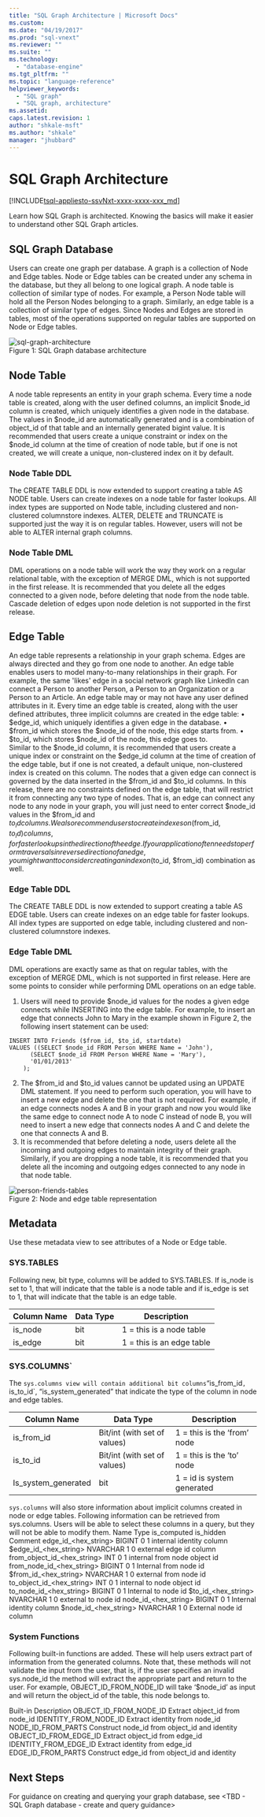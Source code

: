 ```yaml
---
title: "SQL Graph Architecture | Microsoft Docs"
ms.custom: 
ms.date: "04/19/2017"
ms.prod: "sql-vnext"
ms.reviewer: ""
ms.suite: ""
ms.technology: 
  - "database-engine"
ms.tgt_pltfrm: ""
ms.topic: "language-reference"
helpviewer_keywords: 
  - "SQL graph"
  - "SQL graph, architecture"
ms.assetid: 
caps.latest.revision: 1
author: "shkale-msft"
ms.author: "shkale"
manager: "jhubbard"
---
```

# SQL Graph Architecture  
[!INCLUDE[tsql-appliesto-ssvNxt-xxxx-xxxx-xxx_md](../../includes/tsql-appliesto-ssvNxt-xxxx-xxxx-xxx-md.md)]

Learn how SQL Graph is architected. Knowing the basics will make it easier to understand other SQL Graph articles.
 
## SQL Graph Database
Users can create one graph per database. A graph is a collection of Node and Edge tables. Node or Edge tables can be created under any schema in the database, but they all belong to one logical graph. A node table is collection of similar type of nodes. For example, a Person Node table will hold all the Person Nodes belonging to a graph. Similarly, an edge table is a collection of similar type of edges. Since Nodes and Edges are stored in tables, most of the operations supported on regular tables are supported on Node or Edge tables. 
 
 
![sql-graph-architecture](../../relational-databases/graphs/media/sql-graph-architecture.png "Sql graph database architecture")   
Figure 1: SQL Graph database architecture
 
## Node Table
A node table represents an entity in your graph schema. Every time a node table is created, along with the user defined columns, an implicit $node_id column is created, which uniquely identifies a given node in the database. The values in $node_id are automatically generated and is a combination of object_id of that table and an internally generated bigint value. It is recommended that users create a unique constraint or index on the $node_id column at the time of creation of node table, but if one is not created, we will create a unique, non-clustered index on it by default. 
 
### Node Table DDL
The CREATE TABLE DDL is now extended to support creating a table AS NODE table. Users can create indexes on a node table for faster lookups. All index types are supported on Node table, including clustered and non-clustered columnstore indexes. ALTER, DELETE and TRUNCATE is supported just the way it is on regular tables. However, users will not be able to ALTER internal graph columns. 
 
### Node Table DML
DML operations on a node table will work the way they work on a regular relational table, with the exception of MERGE DML, which is not supported in the first release. It is recommended that you delete all the edges connected to a given node, before deleting that node from the node table. Cascade deletion of edges upon node deletion is not supported in the first release. 
 
## Edge Table
An edge table represents a relationship in your graph schema. Edges are always directed and they go from one node to another. An edge table enables users to model many-to-many relationships in their graph. For example, the same 'likes' edge in a social network graph like LinkedIn can connect a Person to another Person, a Person to an Organization or a Person to an Article. An edge table may or may not have any user defined attributes in it. Every time an edge table is created, along with the user defined attributes, three implicit columns are created in the edge table:
•	$edge_id, which uniquely identifies a given edge in the database.
•	$from_id which stores the $node_id of the node, this edge starts from. 
•	$to_id, which stores $node_id of the node, this edge goes to.  
Similar to the $node_id column, it is recommended that users create a unique index or constraint on the $edge_id column at the time of creation of the edge table, but if one is not created, a default unique, non-clustered index is created on this column. The nodes that a given edge can connect is governed by the data inserted in the $from_id and $to_id columns. In this release, there are no constraints defined on the edge table, that will restrict it from connecting any two type of nodes. That is, an edge can connect any node to any node in your graph, you will just need to enter correct $node_id values in the $from_id and $to_id columns.
We also recommend users to create indexes on ($from_id, $to_id) columns, for faster lookups in the direction of the edge. If your application often needs to perform traversals in reverse direction of an edge, you might want to consider creating an index on ($to_id, $from_id) combination as well. 
 
### Edge Table DDL
The CREATE TABLE DDL is now extended to support creating a table AS EDGE table. Users can create indexes on an edge table for faster lookups. All index types are supported on edge table, including clustered and non-clustered columnstore indexes. 
 
### Edge Table DML
DML operations are exactly same as that on regular tables, with the exception of MERGE DML, which is not supported in first release. Here are some points to consider while performing DML operations on an edge table.
1.	Users will need to provide $node_id values for the nodes a given edge connects while INSERTING into the edge table. For example, to insert an edge that connects John to Mary in the example shown in Figure 2, the following insert statement can be used:  
```
INSERT INTO Friends ($from_id, $to_id, startdate) 
VALUES ((SELECT $node_id FROM Person WHERE Name = 'John'),
      (SELECT $node_id FROM Person WHERE Name = 'Mary'), 
      '01/01/2013'
    );
```   
2.	The $from_id and $to_id values cannot be updated using an UPDATE DML statement. If you need to perform such operation, you will have to insert a new edge and delete the one that is not required. For example, if an edge connects nodes A and B in your graph and now you would like the same edge to connect node A to node C instead of node B, you will need to insert a new edge that connects nodes A and C and delete the one that connects A and B. 
3.	 It is recommended that before deleting a node, users delete all the incoming and outgoing edges to maintain integrity of their graph. Similarly, if you are dropping a node table, it is recommended that you delete all the incoming and outgoing edges connected to any node in that node table.
 

![person-friends-tables](../../relational-databases/graphs/media/person-friends-tables.png "Person node and friends edge tables")   
Figure 2: Node and edge table representation
 
## Metadata
Use these metadata view to see attributes of a Node or Edge table.
 
### SYS.TABLES
Following new, bit type, columns will be added to SYS.TABLES. If is_node is set to 1, that will indicate that the table is a node table and if is_edge is set to 1, that will indicate that the table is an edge table.
 
|Column Name |Data Type |Description |
|--- |---|--- |
|is_node |bit |1 = this is a node table |
|is_edge |bit |1 = this is an edge table |
 
### SYS.COLUMNS`
The `sys.columns view will contain additional bit columns`“is_from_id`, `is_to_id`, “is_system_generated” that indicate the type of the column in node and edge tables.
 
|Column Name |Data Type |Description |
|--- |---|--- |
|is_from_id |Bit/int (with set of values) |1 = this is the ‘from’ node |
|is_to_id |Bit/int (with set of values) |1 = this is the ‘to’ node |
|Is_system_generated |bit |1 = id is system generated |
 
`sys.columns` will also store information about implicit columns created in node or edge tables. Following information can be retrieved from sys.columns. Users will be able to select these columns in a query, but they will not be able to modify them.
Name	Type	is_computed	is_hidden	Comment
edge_id_<hex_string>	BIGINT	0	1	internal identity column
$edge_id_<hex_string>	NVARCHAR	1	0	external edge id column
from_object_id_<hex_string>	INT	0	1	internal from node object id
from_node_id_<hex_string>	BIGINT	0	1	Internal from node id
$from_id_<hex_string>	NVARCHAR	1	0	external from node id
to_object_id_<hex_string>	INT	0	1	internal to node object id
to_node_id_<hex_string>	BIGINT	0	1	Internal to node id
$to_id_<hex_string>	NVARCHAR	1	0	external to node id
node_id_<hex_string>	BIGINT	0	1	Internal identity column
$node_id_<hex_string>	NVARCHAR	1	0	External node id column
 
### System Functions
Following built-in functions are added. These will help users extract part of information from the generated columns. Note that, these methods will not validate the input from the user, that is, if the user specifies an invalid sys.node_id the method will extract the appropriate part and return to the user. For example, OBJECT_ID_FROM_NODE_ID will take ‘$node_id’ as input and will return the object_id of the table, this node belongs to. 
 
Built-in	Description
OBJECT_ID_FROM_NODE_ID	Extract object_id from node_id
IDENTITY_FROM_NODE_ID	Extract identity from node_id
NODE_ID_FROM_PARTS	Construct node_id from object_id and identity
OBJECT_ID_FROM_EDGE_ID	Extract object_id from edge_id
IDENTITY_FROM_EDGE_ID	Extract identity from edge_id
EDGE_ID_FROM_PARTS	Construct edge_id from object_id and identity
 
## Next Steps
For guidance on creating and querying your graph database, see <TBD - SQL Graph database - create and query guidance>
 

